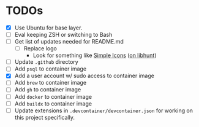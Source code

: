 # TODOs

- [X] Use Ubuntu for base layer.
- [ ] Eval keeping ZSH or switching to Bash
- [ ] Get list of updates needed for README.md
  - [ ] Replace logo
    - Look for something like [Simple Icons](https://simpleicons.org/) ([on libhunt](https://www.libhunt.com/r/simple-icons))
- [ ] Update `.github` directory
- [ ] Add `psql` to container image
- [X] Add a user account w/ sudo access to container image
- [ ] Add `brew` to container image
- [ ] Add `gh` to container image
- [ ] Add `docker` to container image
- [ ] Add `buildx` to container image
- [ ] Update extensions in `.devcontainer/devcontainer.json` for working on this project specifically.
